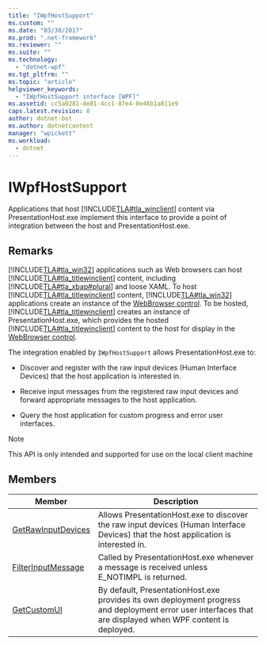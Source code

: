 ```yaml
---
title: "IWpfHostSupport"
ms.custom: ""
ms.date: "03/30/2017"
ms.prod: ".net-framework"
ms.reviewer: ""
ms.suite: ""
ms.technology: 
  - "dotnet-wpf"
ms.tgt_pltfrm: ""
ms.topic: "article"
helpviewer_keywords: 
  - "IWpfHostSupport interface [WPF]"
ms.assetid: cc5a0281-de81-4cc1-87e4-0e46b1a811e9
caps.latest.revision: 8
author: dotnet-bot
ms.author: dotnetcontent
manager: "wpickett"
ms.workload: 
  - dotnet
---
```

# IWpfHostSupport
Applications that host [!INCLUDE[TLA#tla_winclient](../../../../includes/tlasharptla-winclient-md.md)] content via PresentationHost.exe implement this interface to provide a point of integration between the host and PresentationHost.exe.  
  
## Remarks  
 [!INCLUDE[TLA#tla_win32](../../../../includes/tlasharptla-win32-md.md)] applications such as Web browsers can host [!INCLUDE[TLA#tla_titlewinclient](../../../../includes/tlasharptla-titlewinclient-md.md)] content, including [!INCLUDE[TLA#tla_xbap#plural](../../../../includes/tlasharptla-xbapsharpplural-md.md)] and loose XAML. To host [!INCLUDE[TLA#tla_titlewinclient](../../../../includes/tlasharptla-titlewinclient-md.md)] content, [!INCLUDE[TLA#tla_win32](../../../../includes/tlasharptla-win32-md.md)] applications create an instance of the [WebBrowser control](http://go.microsoft.com/fwlink/?LinkId=97911). To be hosted, [!INCLUDE[TLA#tla_titlewinclient](../../../../includes/tlasharptla-titlewinclient-md.md)] creates an instance of PresentationHost.exe, which provides the hosted [!INCLUDE[TLA#tla_titlewinclient](../../../../includes/tlasharptla-titlewinclient-md.md)] content to the host for display in the [WebBrowser control](http://go.microsoft.com/fwlink/?LinkId=97911).  
  
 The integration enabled by `IWpfHostSupport` allows PresentationHost.exe to:  
  
-   Discover and register with the raw input devices (Human Interface Devices) that the host application is interested in.  
  
-   Receive input messages from the registered raw input devices and forward appropriate messages to the host application.  
  
-   Query the host application for custom progress and error user interfaces.  
  
> [!NOTE]
>  This API is only intended and supported for use on the local client machine  
  
## Members  
  
|Member|Description|  
|------------|-----------------|  
|[GetRawInputDevices](../../../../docs/framework/wpf/app-development/getrawinputdevices.md)|Allows PresentationHost.exe to discover the raw input devices (Human Interface Devices) that the host application is interested in.|  
|[FilterInputMessage](../../../../docs/framework/wpf/app-development/filterinputmessage.md)|Called by PresentationHost.exe whenever a message is received unless E_NOTIMPL is returned.|  
|[GetCustomUI](../../../../docs/framework/wpf/app-development/getcustomui.md)|By default, PresentationHost.exe provides its own deployment progress and deployment error user interfaces that are displayed when WPF content is deployed.|
